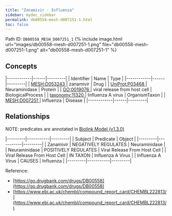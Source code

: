```yaml
---
title: "Zanamivir - Influenza"
sidebar: mydoc_sidebar
permalink: db00558-mesh-d007251-1.html
toc: false 
---
```



Path ID: `DB00558_MESH_D007251_1`
{% include image.html url="images/db00558-mesh-d007251-1.png" file="db00558-mesh-d007251-1.png" alt="db00558-mesh-d007251-1" %}

## Concepts

|------------|------|---------|
| Identifier | Name | Type    |
|------------|------|---------|
| <a href="https://identifiers.org/MESH:D053243">MESH:D053243 </a> | zanamivir | Drug |
| <a href="https://identifiers.org/UniProt:P03468">UniProt:P03468 </a> | Neuraminidase | Protein |
| <a href="https://identifiers.org/GO:0019076">GO:0019076 </a> | viral release from host cell | BiologicalProcess |
| <a href="https://identifiers.org/taxonomy:11320">taxonomy:11320 </a> | Influenza A virus | OrganismTaxon |
| <a href="https://identifiers.org/MESH:D007251">MESH:D007251 </a> | Influenza | Disease |
|------------|------|---------|

## Relationships


NOTE: predicates are annotated in <a href="https://github.com/biolink/biolink-model/releases/tag/v1.3.0">Biolink Model (v1.3.0)</a>

|---------|-----------|---------|
| Subject | Predicate | Object  |
|---------|-----------|---------|
| Zanamivir | NEGATIVELY REGULATES | Neuraminidase |
| Neuraminidase | POSITIVELY REGULATES | Viral Release From Host Cell |
| Viral Release From Host Cell | IN TAXON | Influenza A Virus |
| Influenza A Virus | CAUSES | Influenza |
|---------|-----------|---------|

Reference: 
  - [https://go.drugbank.com/drugs/DB00558](https://go.drugbank.com/drugs/DB00558)
  - [https://www.ebi.ac.uk/chembl/compound_report_card/CHEMBL222813/](https://www.ebi.ac.uk/chembl/compound_report_card/CHEMBL222813/)
